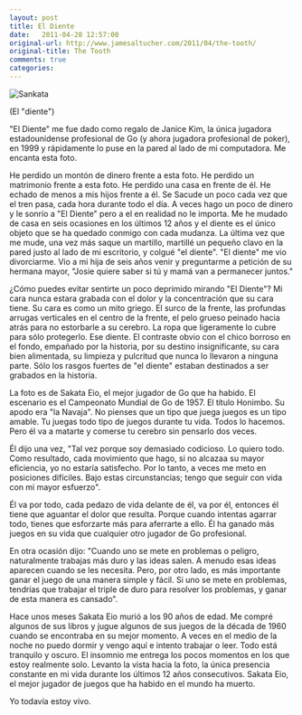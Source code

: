 ```yaml
---
layout: post
title: El Diente 
date:   2011-04-28 12:57:00
original-url: http://www.jamesaltucher.com/2011/04/the-tooth/ 
original-title: The Tooth 
comments: true
categories:
---
```


![Sankata](http://www.jamesaltucher.com/wp-content/uploads/2011/04/SakataUseThis.jpg)
<!-- more -->
(El "diente")

"El Diente" me fue dado como regalo de Janice Kim, la única jugadora estadounidense profesional de Go 
(y ahora jugadora profesional de poker), en 1999 y rápidamente lo puse en la pared al lado de mi computadora.
Me encanta esta foto.

He perdido un montón de dinero frente a esta foto.
He perdido un matrimonio frente a esta foto. He perdido una casa en frente de él. 
He echado de menos a mis hijos frente a él. 
Se Sacude un poco cada vez que el tren pasa, cada hora durante todo el día. 
A veces hago un poco de dinero y le sonrío a "El Diente" pero a el en realidad no le importa. 
Me he mudado de casa en seis ocasiones en los últimos 12 años y el diente es el único objeto que se ha quedado conmigo con cada mudanza.
La última vez que me mude, una vez más saque un martillo, martillé un pequeño clavo en la pared justo al lado de mi escritorio,
y colgué "el diente". 
"El diente" me vio divorciarme.
Vio a mi hija de seis años venir y preguntarme a petición de su hermana mayor, 
"Josie quiere saber si tú y mamá van a permanecer juntos."

¿Cómo puedes evitar sentirte un poco deprimido mirando "El Diente"? 
Mi cara nunca estara grabada con el dolor y la concentración que su cara tiene.
Su cara es como un mito griego. 
El surco de la frente, las profundas arrugas verticales en el centro de la frente, 
el pelo grueso peinado hacia atrás para no estorbarle a su cerebro.
La ropa que ligeramente lo cubre para sólo protegerlo. 
Ese diente. El contraste obvio con el chico borroso en el fondo, empañado por la historia, 
por su destino insignificante, su cara bien alimentada, su limpieza y pulcritud que nunca lo llevaron a ninguna parte.
Sólo los rasgos fuertes de "el diente" estaban destinados a ser grabados en la historia.

La foto es de Sakata Eio, el mejor jugador de Go que ha habido. 
El escenario es el Campeonato Mundial de Go de 1957. El título Honimbo. 
Su apodo era "la Navaja". 
No pienses que un tipo que juega juegos es un tipo amable.
Tu juegas todo tipo de juegos durante tu vida. Todos lo hacemos.
Pero él va a matarte y comerse tu cerebro sin pensarlo dos veces.

Él dijo una vez, "Tal vez porque soy demasiado codicioso. Lo quiero todo. 
Como resultado, cada movimiento que hago, si no alcazaa su mayor eficiencia, yo no estaría satisfecho.
Por lo tanto, a veces me meto en posiciones difíciles. Bajo estas circunstancias;
tengo que seguir con vida con mi mayor esfuerzo".

Él va por todo, cada pedazo de vida delante de él, va por él, entonces él tiene que aguantar el dolor que resulta.
Porque cuando intentas agarrar todo, tienes que esforzarte más para aferrarte a ello.
Él ha ganado más juegos en su vida que cualquier otro jugador de Go profesional.

En otra ocasión dijo: "Cuando uno se mete en problemas o peligro, naturalmente trabajas más duro y las ideas salen.
A menudo esas ideas aparecen cuando se les necesita.
Pero, por otro lado, es más importante ganar el juego de una manera simple y fácil.
Si uno se mete en problemas, tendrías que trabajar el triple de duro para resolver los problemas,
y ganar de esta manera es cansado".

Hace unos meses Sakata Eio murió a los 90 años de edad. 
Me compré algunos de sus libros y jugue algunos de sus juegos de la década de 1960 cuando se encontraba en su mejor momento.
A veces en el medio de la noche no puedo dormir y vengo aquí e intento trabajar o leer. Todo está tranquilo y oscuro. 
El insomnio me entrega los pocos momentos en los que estoy realmente solo.
Levanto la vista hacia la foto, la única presencia constante en mi vida durante los últimos 12 años consecutivos.
Sakata Eio, el mejor jugador de juegos que ha habido en el mundo ha muerto.

Yo todavía estoy vivo.
